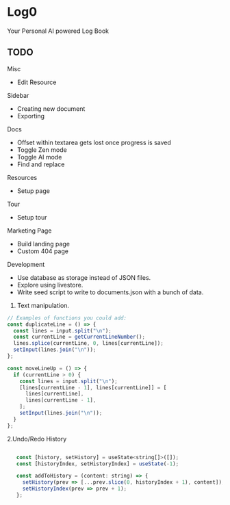 # Log0

Your Personal AI powered Log Book

## TODO

Misc

- Edit Resource

Sidebar

- Creating new document
- Exporting

Docs

- Offset within textarea gets lost once progress is saved
- Toggle Zen mode
- Toggle AI mode
- Find and replace

Resources

- Setup page

Tour

- Setup tour

Marketing Page

- Build landing page
- Custom 404 page

Development

- Use database as storage instead of JSON files.
- Explore using livestore.
- Write seed script to write to documents.json with a bunch of data.

1. Text manipulation.

```js
// Examples of functions you could add:
const duplicateLine = () => {
  const lines = input.split("\n");
  const currentLine = getCurrentLineNumber();
  lines.splice(currentLine, 0, lines[currentLine]);
  setInput(lines.join("\n"));
};

const moveLineUp = () => {
  if (currentLine > 0) {
    const lines = input.split("\n");
    [lines[currentLine - 1], lines[currentLine]] = [
      lines[currentLine],
      lines[currentLine - 1],
    ];
    setInput(lines.join("\n"));
  }
};
```

2.Undo/Redo History

```js

   const [history, setHistory] = useState<string[]>([]);
   const [historyIndex, setHistoryIndex] = useState(-1);

   const addToHistory = (content: string) => {
     setHistory(prev => [...prev.slice(0, historyIndex + 1), content]);
     setHistoryIndex(prev => prev + 1);
   };
```
